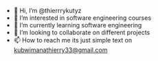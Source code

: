 - 👋 Hi, I’m @thierrrykutyz
- 👀 I’m interested in software engineering courses
- 🌱 I’m currently learning software engineering
- 💞️ I’m looking to collaborate on different projects
- 📫 How to reach me its just simple text on kubwimanathierry33@gmail.com

<!---
thierrrykutyz/thierrrykutyz is a ✨ special ✨ repository because its `README.md` (this file) appears on your GitHub profile.
You can click the Preview link to take a look at your changes.
--->
